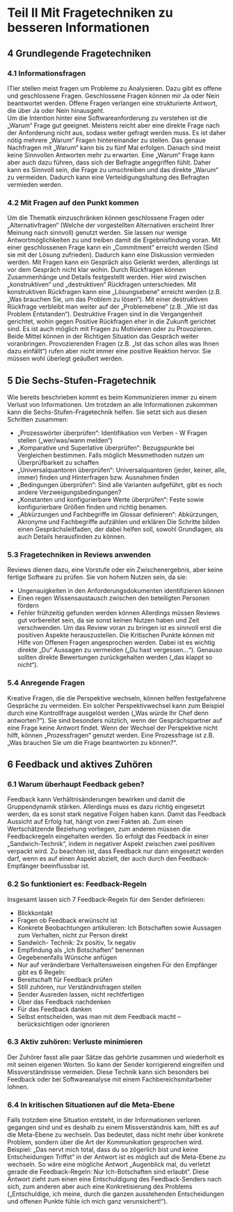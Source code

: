 # Teil II Mit Fragetechniken zu besseren Informationen
## 4 Grundlegende Fragetechniken 
### 4.1 Informationsfragen 
ITler stellen meist fragen um Probleme zu Analysieren. Dazu gibt es offene und geschlossene Fragen. Geschlossene Fragen können mir Ja oder Nein beantwortet werden. Offene Fragen verlangen eine strukturierte Antwort, die über Ja oder Nein hinausgeht.  
Um die Intention hinter eine Softwareanforderung zu verstehen ist die „Warum“ Frage gut geeignet. Meistens reicht aber eine direkte Frage nach der Anforderung nicht aus, sodass weiter gefragt werden muss. Es ist daher nötig mehrere „Warum“ Fragen hintereinander zu stellen. Das genaue Nachfragen mit „Warum“ kann bis zu fünf Mal erfolgen. Danach sind meist keine Sinnvollen Antworten mehr zu erwarten. Eine „Warum“ Frage kann aber auch dazu führen, dass sich der Befragte angegriffen fühlt. Daher kann es Sinnvoll sein, die Frage zu umschreiben und das direkte „Warum“ zu vermeiden. Dadurch kann eine Verteidigungshaltung des Befragten vermieden werden.
### 4.2 Mit Fragen auf den Punkt kommen
Um die Thematik einzuschränken können geschlossene Fragen oder „Alternativfragen“ (Welche der vorgestellten Alternativen erscheint Ihrer Meinung nach sinnvoll) genutzt werden. Sie lassen nur wenige Antwortmöglichkeiten zu und treiben damit die Ergebnisfindung voran. Mit einer geschlossenen Frage kann ein „Commitment“ erreicht werden (Sind sie mit der Lösung zufrieden). Dadurch kann eine Diskussion vermieden werden. 
Mit Fragen kann ein Gespräch also Gelenkt werden, allerdings ist vor dem Gespräch nicht klar wohin. Durch Rückfragen können Zusammenhänge und Details festgestellt werden. Hier wird zwischen „konstruktiven“ und „destruktiven“ Rückfragen unterschieden. Mit konstruktiven Rückfragen kann eine „Lösungsebene“ erreicht werden (z.B. „Was brauchen Sie, um das Problem zu lösen“). Mit einer destruktiven Rückfrage verbleibt man weiter auf der „Problemebene“ (z.B. „Wie ist das Problem Entstanden“). Destruktive Fragen sind in die Vergangenheit gerichtet, wohin gegen Positive Rückfragen eher in die Zukunft gerichtet sind. 
Es ist auch möglich mit Fragen zu Motivieren oder zu Provozieren. Beide Mittel können in der Richtigen Situation das Gespräch weiter voranbringen. Provozierenden Fragen (z.B. „Ist das schon alles was Ihnen dazu einfällt“) rufen aber nicht immer eine positive Reaktion hervor. Sie müssen wohl überlegt geäußert werden.
## 5 Die Sechs-Stufen-Fragetechnik
Wie bereits beschrieben kommt es beim Kommunizieren immer zu einem Verlust von Informationen. Um trotzdem an alle Informationen zukommen kann die Sechs-Stufen-Fragetechnik helfen. Sie setzt sich aus diesen Schritten zusammen:
 * „Prozesswörter überprüfen“: Identifikation von Verben - W Fragen stellen („wer/was/wann melden“)  
* „Komparative und Superlative überprüfen“: Bezugspunkte bei Vergleichen bestimmen. Falls möglich Messmethoden nutzen um Überprüfbarkeit zu schaffen 
* „Universalquantoren überprüfen“: Universalquantoren (jeder, keiner, alle, immer) finden und Hinterfragen bzw. Ausnahmen finden 
* „Bedingungen überprüfen“: Sind alle Varianten aufgeführt, gibt es noch andere Verzweigungsbedingungen?
* „Konstanten und konfigurierbare Werte überprüfen“: Feste sowie konfigurierbare Größen finden und richtig benamen.  
* „Abkürzungen und Fachbegriffe im Glossar definieren“: Abkürzungen, Akronyme und Fachbegriffe aufzählen und erklären
Die Schritte bilden einen Gesprächsleitfaden, der dabei helfen soll, sowohl Grundlagen, als auch Details herausfinden zu können. 
### 5.3 Fragetechniken in Reviews anwenden
Reviews dienen dazu, eine Vorstufe oder ein Zwischenergebnis, aber keine fertige Software zu prüfen. Sie von hohem Nutzen sein, da sie: 
* Ungenauigkeiten in den Anforderungsdokumenten identifizieren können
* Einen regen Wissensaustausch zwischen den beteiligten Personen fördern
* Fehler frühzeitig gefunden werden können
Allerdings müssen Reviews gut vorbereitet sein, da sie sonst keinen Nutzen haben und Zeit verschwenden. Um das Review voran zu bringen ist es sinnvoll erst die positiven Aspekte herauszustellen. Die Kritischen Punkte können mit Hilfe von Offenen Fragen angesprochen werden. Dabei ist es wichtig direkte „Du“ Aussagen zu vermeiden („Du hast vergessen…“). Genauso sollten direkte Bewertungen zurückgehalten werden („das klappt so nicht“). 
### 5.4 Anregende Fragen
Kreative Fragen, die die Perspektive wechseln, können helfen festgefahrene Gespräche zu vermeiden. Ein solcher Perspektivwechsel kann zum Beispiel durch eine Kontrollfrage ausgelöst werden („Was würde Ihr Chef denn antworten?“). Sie sind besonders nützlich, wenn der Gesprächspartner auf eine Frage keine Antwort findet. Wenn der Wechsel der Perspektive nicht hilft, können „Prozessfragen“ genutzt werden. Eine Prozessfrage ist z.B. „Was brauchen Sie um die Frage beantworten zu können?“.
## 6 Feedback und aktives Zuhören
### 6.1 Warum überhaupt Feedback geben?
Feedback kann Verhältnisänderungen bewirken und damit die Gruppendynamik stärken. Allerdings muss es dazu richtig eingesetzt werden, da es sonst stark negative Folgen haben kann. Damit das Feedback Aussicht auf Erfolg hat, hängt von zwei Fakten ab. Zum einen Wertschätzende Beziehung vorliegen, zum anderen müssen die Feedbackregeln eingehalten werden. So erfolgt das Feedback in einer „Sandwich-Technik“, indem in negativer Aspekt zwischen zwei positiven verpackt wird. Zu beachten ist, dass Feedback nur dann eingesetzt werden darf, wenn es auf einen Aspekt abzielt, der auch durch den Feedback-Empfänger beeinflussbar ist. 
### 6.2 So funktioniert es: Feedback-Regeln
Insgesamt lassen sich 7 Feedback-Regeln für den Sender definieren:
* Blickkontakt
* Fragen ob Feedback erwünscht ist
* Konkrete Beobachtungen artikulieren: Ich Botschaften sowie Aussagen zum Verhalten, nicht zur Person direkt
* Sandwich- Technik: 2x positiv, 1x negativ
* Empfindung als „Ich Botschaften“ benennen
* Gegebenenfalls Wünsche anfügen
* Nur auf veränderbare Verhaltensweisen eingehen 
Für den Empfänger gibt es 6 Regeln:
* Bereitschaft für Feedback prüfen
* Still zuhören, nur Verständnisfragen stellen
* Sender Ausreden lassen, nicht rechtfertigen
* Über das Feedback nachdenken
* Für das Feedback danken
* Selbst entscheiden, was man mit dem Feedback macht – berücksichtigen oder ignorieren
### 6.3 Aktiv zuhören: Verluste minimieren
Der Zuhörer fasst alle paar Sätze das gehörte zusammen und wiederholt es mit seinen eigenen Worten. So kann der Sender korrigierend eingreifen und Missverständnisse vermeiden. Diese Technik kann sich besonders bei Feedback oder bei Softwareanalyse mit einem Fachbereichsmitarbeiter lohnen. 
### 6.4 In kritischen Situationen auf die Meta-Ebene 
Falls trotzdem eine Situation entsteht, in der Informationen verloren gegangen sind und es deshalb zu einem Missverständnis kam, hilft es auf die Meta-Ebene zu wechseln. Das bedeutet, dass nicht mehr über konkrete Problem, sondern über die Art der Kommunikation gesprochen wird. Beispiel: „Das nervt mich total, dass du so zögerlich bist und keine Entscheidungen Triffst“ in der Antwort ist es möglich auf die Meta-Ebene zu wechseln. So wäre eine mögliche Antwort „Augenblick mal, du verletzt gerade die Feedback-Regeln: Nur Ich-Botschaften sind erlaubt“. Diese Antwort zieht zum einen eine Entschuldigung des Feedback-Senders nach sich, zum anderen aber auch eine Konkretisierung des Problems („Entschuldige, ich meine, durch die ganzen ausstehenden Entscheidungen und offenen Punkte fühle ich mich ganz verunsichert!“). 
